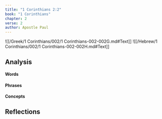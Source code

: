 ```yaml
---
title: "1 Corinthians 2:2"
book: "1 Corinthians"
chapter: 2
verse: 2
author: Apostle Paul
---
```

![[/Greek/1 Corinthians/002/1 Corinthians-002-002G.md#Text]]
![[/Hebrew/1 Corinthians/002/1 Corinthians-002-002H.md#Text]]

## Analysis

#### Words

#### Phrases

#### Concepts

## Reflections
